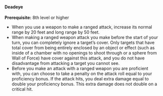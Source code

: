 #### Deadeye

**Prerequisite:**
8th level or higher

- When you use a weapon to make a ranged attack, increase its normal range by 20 feet and long range by 50 feet.
- When making a ranged weapon attack you make before the start of your turn, you can completely ignore a target’s cover.
  Only targets that have total cover from being entirely enclosed by an object or effect (such as inside of a chamber with no openings to shoot through or a sphere from Wall of Force) have cover against this attack, and you do not have disadvantage from attacking a target you cannot see.
- Before you make an attack with a ranged weapon you are proficient with, you can choose to take a penalty on the attack roll equal to your proficiency bonus.
  If the attack hits, you deal extra damage equal to double your proficiency bonus. This extra damage does not double on a critical hit.
